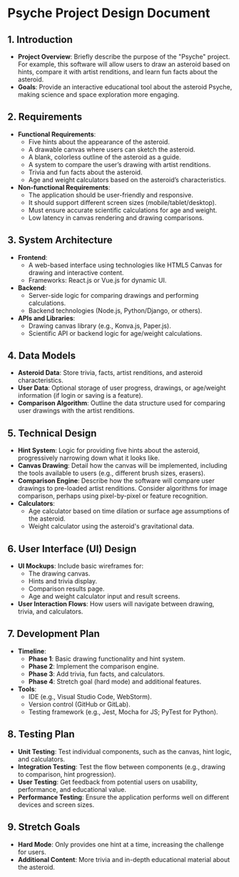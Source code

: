 # Psyche Project Design Document

## 1. Introduction
- **Project Overview**: Briefly describe the purpose of the "Psyche" project. For example, this software will allow users to draw an asteroid based on hints, compare it with artist renditions, and learn fun facts about the asteroid.
- **Goals**: Provide an interactive educational tool about the asteroid Psyche, making science and space exploration more engaging.

## 2. Requirements
- **Functional Requirements**:
  - Five hints about the appearance of the asteroid.
  - A drawable canvas where users can sketch the asteroid.
  - A blank, colorless outline of the asteroid as a guide.
  - A system to compare the user’s drawing with artist renditions.
  - Trivia and fun facts about the asteroid.
  - Age and weight calculators based on the asteroid’s characteristics.
- **Non-functional Requirements**:
  - The application should be user-friendly and responsive.
  - It should support different screen sizes (mobile/tablet/desktop).
  - Must ensure accurate scientific calculations for age and weight.
  - Low latency in canvas rendering and drawing comparisons.

## 3. System Architecture
- **Frontend**: 
  - A web-based interface using technologies like HTML5 Canvas for drawing and interactive content.
  - Frameworks: React.js or Vue.js for dynamic UI.
- **Backend**: 
  - Server-side logic for comparing drawings and performing calculations.
  - Backend technologies (Node.js, Python/Django, or others).
- **APIs and Libraries**:
  - Drawing canvas library (e.g., Konva.js, Paper.js).
  - Scientific API or backend logic for age/weight calculations.

## 4. Data Models
- **Asteroid Data**: Store trivia, facts, artist renditions, and asteroid characteristics.
- **User Data**: Optional storage of user progress, drawings, or age/weight information (if login or saving is a feature).
- **Comparison Algorithm**: Outline the data structure used for comparing user drawings with the artist renditions.

## 5. Technical Design
- **Hint System**: Logic for providing five hints about the asteroid, progressively narrowing down what it looks like.
- **Canvas Drawing**: Detail how the canvas will be implemented, including the tools available to users (e.g., different brush sizes, erasers).
- **Comparison Engine**: Describe how the software will compare user drawings to pre-loaded artist renditions. Consider algorithms for image comparison, perhaps using pixel-by-pixel or feature recognition.
- **Calculators**: 
  - Age calculator based on time dilation or surface age assumptions of the asteroid.
  - Weight calculator using the asteroid's gravitational data.

## 6. User Interface (UI) Design
- **UI Mockups**: Include basic wireframes for:
  - The drawing canvas.
  - Hints and trivia display.
  - Comparison results page.
  - Age and weight calculator input and result screens.
- **User Interaction Flows**: How users will navigate between drawing, trivia, and calculators.

## 7. Development Plan
- **Timeline**:
  - **Phase 1**: Basic drawing functionality and hint system.
  - **Phase 2**: Implement the comparison engine.
  - **Phase 3**: Add trivia, fun facts, and calculators.
  - **Phase 4**: Stretch goal (hard mode) and additional features.
- **Tools**:
  - IDE (e.g., Visual Studio Code, WebStorm).
  - Version control (GitHub or GitLab).
  - Testing framework (e.g., Jest, Mocha for JS; PyTest for Python).

## 8. Testing Plan
- **Unit Testing**: Test individual components, such as the canvas, hint logic, and calculators.
- **Integration Testing**: Test the flow between components (e.g., drawing to comparison, hint progression).
- **User Testing**: Get feedback from potential users on usability, performance, and educational value.
- **Performance Testing**: Ensure the application performs well on different devices and screen sizes.

## 9. Stretch Goals
- **Hard Mode**: Only provides one hint at a time, increasing the challenge for users.
- **Additional Content**: More trivia and in-depth educational material about the asteroid.
